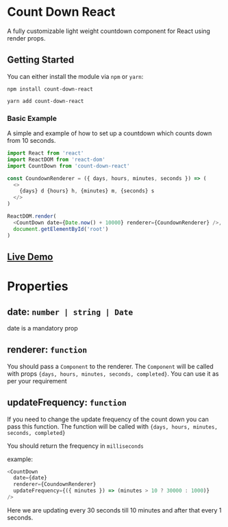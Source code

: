 # Count Down React

A fully customizable light weight countdown component for React using render props.

## Getting Started

You can either install the module via `npm` or `yarn`:

```
npm install count-down-react
```

```
yarn add count-down-react
```

### Basic Example

A simple and example of how to set up a countdown which counts down from 10 seconds.

```js
import React from 'react'
import ReactDOM from 'react-dom'
import CountDown from 'count-down-react'

const CoundownRenderer = ({ days, hours, minutes, seconds }) => (
  <>
    {days} d {hours} h, {minutes} m, {seconds} s
  </>
)

ReactDOM.render(
  <CountDown date={Date.now() + 10000} renderer={CoundownRenderer} />,
  document.getElementById('root')
)
```

## [Live Demo](https://codesandbox.io/s/count-down-ylroo)

# Properties

## date: `number | string | Date`

date is a mandatory prop

## renderer: `function`

You should pass a `Component` to the renderer. The `Component` will be called with props `{days, hours, minutes, seconds, completed}`. You can use it as per your requirement

## updateFrequency: `function`

If you need to change the update frequency of the count down you can pass this function.
The function will be called with `{days, hours, minutes, seconds, completed}`

You should return the frequency in `milliseconds`

example:

```js
<CountDown
  date={date}
  renderer={CoundownRenderer}
  updateFrequency={({ minutes }) => (minutes > 10 ? 30000 : 1000)}
/>
```

Here we are updating every 30 seconds till 10 minutes and after that every 1 seconds.
